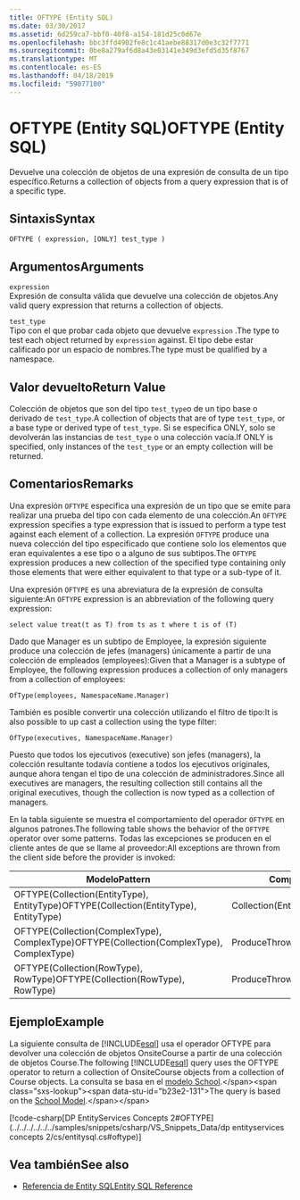```yaml
---
title: OFTYPE (Entity SQL)
ms.date: 03/30/2017
ms.assetid: 6d259ca7-bbf0-40f8-a154-181d25c0d67e
ms.openlocfilehash: bbc3ffd4902fe8c1c41aebe88317d0e3c32f7771
ms.sourcegitcommit: 0be8a279af6d8a43e03141e349d3efd5d35f8767
ms.translationtype: MT
ms.contentlocale: es-ES
ms.lasthandoff: 04/18/2019
ms.locfileid: "59077100"
---
```

# <a name="oftype-entity-sql"></a><span data-ttu-id="b23e2-102">OFTYPE (Entity SQL)</span><span class="sxs-lookup"><span data-stu-id="b23e2-102">OFTYPE (Entity SQL)</span></span>
<span data-ttu-id="b23e2-103">Devuelve una colección de objetos de una expresión de consulta de un tipo específico.</span><span class="sxs-lookup"><span data-stu-id="b23e2-103">Returns a collection of objects from a query expression that is of a specific type.</span></span>  
  
## <a name="syntax"></a><span data-ttu-id="b23e2-104">Sintaxis</span><span class="sxs-lookup"><span data-stu-id="b23e2-104">Syntax</span></span>  
  
```  
OFTYPE ( expression, [ONLY] test_type )  
```  
  
## <a name="arguments"></a><span data-ttu-id="b23e2-105">Argumentos</span><span class="sxs-lookup"><span data-stu-id="b23e2-105">Arguments</span></span>  
 `expression`  
 <span data-ttu-id="b23e2-106">Expresión de consulta válida que devuelve una colección de objetos.</span><span class="sxs-lookup"><span data-stu-id="b23e2-106">Any valid query expression that returns a collection of objects.</span></span>  
  
 `test_type`  
 <span data-ttu-id="b23e2-107">Tipo con el que probar cada objeto que devuelve `expression` .</span><span class="sxs-lookup"><span data-stu-id="b23e2-107">The type to test each object returned by `expression` against.</span></span> <span data-ttu-id="b23e2-108">El tipo debe estar calificado por un espacio de nombres.</span><span class="sxs-lookup"><span data-stu-id="b23e2-108">The type must be qualified by a namespace.</span></span>  
  
## <a name="return-value"></a><span data-ttu-id="b23e2-109">Valor devuelto</span><span class="sxs-lookup"><span data-stu-id="b23e2-109">Return Value</span></span>  
 <span data-ttu-id="b23e2-110">Colección de objetos que son del tipo `test_type`o de un tipo base o derivado de `test_type`.</span><span class="sxs-lookup"><span data-stu-id="b23e2-110">A collection of objects that are of type `test_type`, or a base type or derived type of `test_type`.</span></span> <span data-ttu-id="b23e2-111">Si se especifica ONLY, solo se devolverán las instancias de `test_type` o una colección vacía.</span><span class="sxs-lookup"><span data-stu-id="b23e2-111">If ONLY is specified, only instances of the `test_type` or an empty collection will be returned.</span></span>  
  
## <a name="remarks"></a><span data-ttu-id="b23e2-112">Comentarios</span><span class="sxs-lookup"><span data-stu-id="b23e2-112">Remarks</span></span>  
 <span data-ttu-id="b23e2-113">Una expresión `OFTYPE` especifica una expresión de un tipo que se emite para realizar una prueba del tipo con cada elemento de una colección.</span><span class="sxs-lookup"><span data-stu-id="b23e2-113">An `OFTYPE` expression specifies a type expression that is issued to perform a type test against each element of a collection.</span></span>  <span data-ttu-id="b23e2-114">La expresión `OFTYPE` produce una nueva colección del tipo especificado que contiene solo los elementos que eran equivalentes a ese tipo o a alguno de sus subtipos.</span><span class="sxs-lookup"><span data-stu-id="b23e2-114">The `OFTYPE` expression produces a new collection of the specified type containing only those elements that were either equivalent to that type or a sub-type of it.</span></span>  
  
 <span data-ttu-id="b23e2-115">Una expresión `OFTYPE` es una abreviatura de la expresión de consulta siguiente:</span><span class="sxs-lookup"><span data-stu-id="b23e2-115">An `OFTYPE` expression is an abbreviation of the following query expression:</span></span>  
  
```  
select value treat(t as T) from ts as t where t is of (T)  
```  
  
 <span data-ttu-id="b23e2-116">Dado que Manager es un subtipo de Employee, la expresión siguiente produce una colección de jefes (managers) únicamente a partir de una colección de empleados (employees):</span><span class="sxs-lookup"><span data-stu-id="b23e2-116">Given that a Manager is a subtype of Employee, the following expression produces a collection of only managers from a collection of employees:</span></span>  
  
```  
OfType(employees, NamespaceName.Manager)  
```  
  
 <span data-ttu-id="b23e2-117">También es posible convertir una colección utilizando el filtro de tipo:</span><span class="sxs-lookup"><span data-stu-id="b23e2-117">It is also possible to up cast a collection using the type filter:</span></span>  
  
```  
OfType(executives, NamespaceName.Manager)  
```  
  
 <span data-ttu-id="b23e2-118">Puesto que todos los ejecutivos (executive) son jefes (managers), la colección resultante todavía contiene a todos los ejecutivos originales, aunque ahora tengan el tipo de una colección de administradores.</span><span class="sxs-lookup"><span data-stu-id="b23e2-118">Since all executives are managers, the resulting collection still contains all the original executives, though the collection is now typed as a collection of managers.</span></span>  
  
 <span data-ttu-id="b23e2-119">En la tabla siguiente se muestra el comportamiento del operador `OFTYPE` en algunos patrones.</span><span class="sxs-lookup"><span data-stu-id="b23e2-119">The following table shows the behavior of the `OFTYPE` operator over some patterns.</span></span> <span data-ttu-id="b23e2-120">Todas las excepciones se producen en el cliente antes de que se llame al proveedor:</span><span class="sxs-lookup"><span data-stu-id="b23e2-120">All exceptions are thrown from the client side before the provider is invoked:</span></span>  
  
|<span data-ttu-id="b23e2-121">Modelo</span><span class="sxs-lookup"><span data-stu-id="b23e2-121">Pattern</span></span>|<span data-ttu-id="b23e2-122">Comportamiento</span><span class="sxs-lookup"><span data-stu-id="b23e2-122">Behavior</span></span>|  
|-------------|--------------|  
|<span data-ttu-id="b23e2-123">OFTYPE(Collection(EntityType), EntityType)</span><span class="sxs-lookup"><span data-stu-id="b23e2-123">OFTYPE(Collection(EntityType), EntityType)</span></span>|<span data-ttu-id="b23e2-124">Collection(EntityType)</span><span class="sxs-lookup"><span data-stu-id="b23e2-124">Collection(EntityType)</span></span>|  
|<span data-ttu-id="b23e2-125">OFTYPE(Collection(ComplexType), ComplexType)</span><span class="sxs-lookup"><span data-stu-id="b23e2-125">OFTYPE(Collection(ComplexType), ComplexType)</span></span>|<span data-ttu-id="b23e2-126">Produce</span><span class="sxs-lookup"><span data-stu-id="b23e2-126">Throws</span></span>|  
|<span data-ttu-id="b23e2-127">OFTYPE(Collection(RowType), RowType)</span><span class="sxs-lookup"><span data-stu-id="b23e2-127">OFTYPE(Collection(RowType), RowType)</span></span>|<span data-ttu-id="b23e2-128">Produce</span><span class="sxs-lookup"><span data-stu-id="b23e2-128">Throws</span></span>|  
  
## <a name="example"></a><span data-ttu-id="b23e2-129">Ejemplo</span><span class="sxs-lookup"><span data-stu-id="b23e2-129">Example</span></span>  
 <span data-ttu-id="b23e2-130">La siguiente consulta de [!INCLUDE[esql](../../../../../../includes/esql-md.md)] usa el operador OFTYPE para devolver una colección de objetos OnsiteCourse a partir de una colección de objetos Course.</span><span class="sxs-lookup"><span data-stu-id="b23e2-130">The following [!INCLUDE[esql](../../../../../../includes/esql-md.md)] query uses the OFTYPE operator to return a collection of OnsiteCourse objects from a collection of Course objects.</span></span> <span data-ttu-id="b23e2-131">La consulta se basa en el [modelo School](https://docs.microsoft.com/previous-versions/dotnet/netframework-4.0/bb896300(v=vs.100)).</span><span class="sxs-lookup"><span data-stu-id="b23e2-131">The query is based on the [School Model](https://docs.microsoft.com/previous-versions/dotnet/netframework-4.0/bb896300(v=vs.100)).</span></span>  
  
 [!code-csharp[DP EntityServices Concepts 2#OFTYPE](../../../../../../samples/snippets/csharp/VS_Snippets_Data/dp entityservices concepts 2/cs/entitysql.cs#oftype)]  
  
## <a name="see-also"></a><span data-ttu-id="b23e2-132">Vea también</span><span class="sxs-lookup"><span data-stu-id="b23e2-132">See also</span></span>

- [<span data-ttu-id="b23e2-133">Referencia de Entity SQL</span><span class="sxs-lookup"><span data-stu-id="b23e2-133">Entity SQL Reference</span></span>](../../../../../../docs/framework/data/adonet/ef/language-reference/entity-sql-reference.md)
